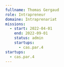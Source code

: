 ```yaml
---
fullname: Thomas Gergaud
role: Intrapreneur
domaine: Intraprenariat
missions:
  - start: 2022-04-01
    end: 2022-09-01
    status: admin
    startups:
      - cas.par.4
startups:
  - cas.par.4
---
```

